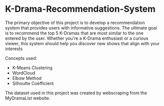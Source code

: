 # K-Drama-Recommendation-System
The primary objective of this project is to develop a recommendation system that provides users with informative suggestions. The ultimate goal is to recommend the top 5 K-Dramas that are most similar to the one entered by the user. Whether you're a K-Drama enthusiast or a curious viewer, this system should help you discover new shows that align with your interests

Concepts used:
- K-Means Clustering
- WordCloud
- Elbow Method
- Silhoutte Coefficient

The dataset used in this project was created by webscraping from the MyDramaList website. 
